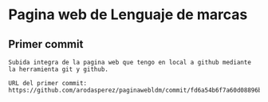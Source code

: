 # Pagina web de Lenguaje de marcas


## Primer commit
    Subida integra de la pagina web que tengo en local a github mediante la herramienta git y github.
    
    URL del primer commit: https://github.com/arodasperez/paginawebldm/commit/fd6a54b6f7a60d08896b89f51db0cf9149857214